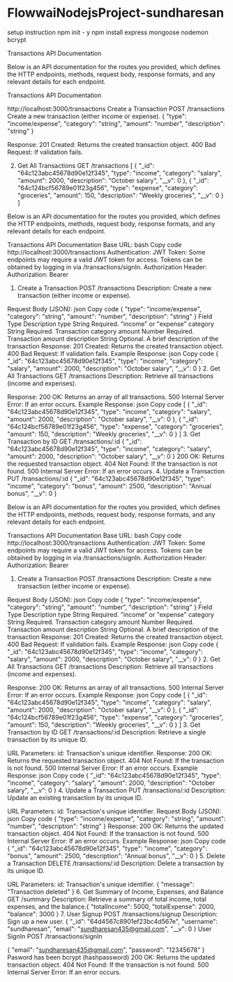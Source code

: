 # FlowwaiNodejsProject-sundharesan 
setup instruction 
npm init - y 
npm install express mongoose nodemon  bcrypt 

Transactions API Documentation


Below is an API documentation for the routes you provided, which defines the HTTP endpoints, methods, request body, response formats, and any relevant details for each endpoint.

Transactions API Documentation

http://localhost:3000/transactions
Create a Transaction
POST /transactions
Create a new transaction (either income or expense).
{
  "type": "income/expense",
  "category": "string",
  "amount": "number",
  "description": "string"
}
  
Response:
201 Created: Returns the created transaction object.
400 Bad Request: If validation fails.

2. Get All Transactions
GET /transactions
[
  {
    "_id": "64c123abc45678d90e12f345",
    "type": "income",
    "category": "salary",
    "amount": 2000,
    "description": "October salary",
    "__v": 0
  },
  {
    "_id": "64c124bcf56789e01f23g456",
    "type": "expense",
    "category": "groceries",
    "amount": 150,
    "description": "Weekly groceries",
    "__v": 0
  }
]

Below is an API documentation for the routes you provided, which defines the HTTP endpoints, methods, request body, response formats, and any relevant details for each endpoint.

Transactions API Documentation
Base URL:
bash
Copy code
http://localhost:3000/transactions
Authentication:
JWT Token: Some endpoints may require a valid JWT token for access. Tokens can be obtained by logging in via /transactions/signIn.
Authorization Header: Authorization: Bearer <token>
1. Create a Transaction
POST /transactions
Description:
Create a new transaction (either income or expense).

Request Body (JSON):
json
Copy code
{
  "type": "income/expense",
  "category": "string",
  "amount": "number",
  "description": "string"
}
Field	Type	Description
type	String	Required. "income" or "expense"
category	String	Required. Transaction category
amount	Number	Required. Transaction amount
description	String	Optional. A brief description of the transaction
Response:
201 Created: Returns the created transaction object.
400 Bad Request: If validation fails.
Example Response:
json
Copy code
{
  "_id": "64c123abc45678d90e12f345",
  "type": "income",
  "category": "salary",
  "amount": 2000,
  "description": "October salary",
  "__v": 0
}
2. Get All Transactions
GET /transactions
Description:
Retrieve all transactions (income and expenses).

Response:
200 OK: Returns an array of all transactions.
500 Internal Server Error: If an error occurs.
Example Response:
json
Copy code
[
  {
    "_id": "64c123abc45678d90e12f345",
    "type": "income",
    "category": "salary",
    "amount": 2000,
    "description": "October salary",
    "__v": 0
  },
  {
    "_id": "64c124bcf56789e01f23g456",
    "type": "expense",
    "category": "groceries",
    "amount": 150,
    "description": "Weekly groceries",
    "__v": 0
  }
]
3. Get Transaction by ID
GET /transactions/:id
{
  "_id": "64c123abc45678d90e12f345",
  "type": "income",
  "category": "salary",
  "amount": 2000,
  "description": "October salary",
  "__v": 0
}
200 OK: Returns the requested transaction object.
404 Not Found: If the transaction is not found.
500 Internal Server Error: If an error occurs.
4. Update a Transaction
PUT /transactions/:id
{
  "_id": "64c123abc45678d90e12f345",
  "type": "income",
  "category": "bonus",
  "amount": 2500,
  "description": "Annual bonus",
  "__v": 0
}

Below is an API documentation for the routes you provided, which defines the HTTP endpoints, methods, request body, response formats, and any relevant details for each endpoint.

Transactions API Documentation
Base URL:
bash
Copy code
http://localhost:3000/transactions
Authentication:
JWT Token: Some endpoints may require a valid JWT token for access. Tokens can be obtained by logging in via /transactions/signIn.
Authorization Header: Authorization: Bearer <token>
1. Create a Transaction
POST /transactions
Description:
Create a new transaction (either income or expense).

Request Body (JSON):
json
Copy code
{
  "type": "income/expense",
  "category": "string",
  "amount": "number",
  "description": "string"
}
Field	Type	Description
type	String	Required. "income" or "expense"
category	String	Required. Transaction category
amount	Number	Required. Transaction amount
description	String	Optional. A brief description of the transaction
Response:
201 Created: Returns the created transaction object.
400 Bad Request: If validation fails.
Example Response:
json
Copy code
{
  "_id": "64c123abc45678d90e12f345",
  "type": "income",
  "category": "salary",
  "amount": 2000,
  "description": "October salary",
  "__v": 0
}
2. Get All Transactions
GET /transactions
Description:
Retrieve all transactions (income and expenses).

Response:
200 OK: Returns an array of all transactions.
500 Internal Server Error: If an error occurs.
Example Response:
json
Copy code
[
  {
    "_id": "64c123abc45678d90e12f345",
    "type": "income",
    "category": "salary",
    "amount": 2000,
    "description": "October salary",
    "__v": 0
  },
  {
    "_id": "64c124bcf56789e01f23g456",
    "type": "expense",
    "category": "groceries",
    "amount": 150,
    "description": "Weekly groceries",
    "__v": 0
  }
]
3. Get Transaction by ID
GET /transactions/:id
Description:
Retrieve a single transaction by its unique ID.

URL Parameters:
id: Transaction's unique identifier.
Response:
200 OK: Returns the requested transaction object.
404 Not Found: If the transaction is not found.
500 Internal Server Error: If an error occurs.
Example Response:
json
Copy code
{
  "_id": "64c123abc45678d90e12f345",
  "type": "income",
  "category": "salary",
  "amount": 2000,
  "description": "October salary",
  "__v": 0
}
4. Update a Transaction
PUT /transactions/:id
Description:
Update an existing transaction by its unique ID.

URL Parameters:
id: Transaction's unique identifier.
Request Body (JSON):
json
Copy code
{
  "type": "income/expense",
  "category": "string",
  "amount": "number",
  "description": "string"
}
Response:
200 OK: Returns the updated transaction object.
404 Not Found: If the transaction is not found.
500 Internal Server Error: If an error occurs.
Example Response:
json
Copy code
{
  "_id": "64c123abc45678d90e12f345",
  "type": "income",
  "category": "bonus",
  "amount": 2500,
  "description": "Annual bonus",
  "__v": 0
}
5. Delete a Transaction
DELETE /transactions/:id
Description:
Delete a transaction by its unique ID.

URL Parameters:
id: Transaction's unique identifier.
{
  "message": "Transaction deleted"
}
6. Get Summary of Income, Expenses, and Balance
GET /summary
Description:
Retrieve a summary of total income, total expenses, and the balance.{
  "totalIncome": 5000,
  "totalExpense": 2000,
  "balance": 3000
}
7. User Signup
POST /transactions/signup
Description:
Sign up a new user.
{
  "_id": "64d4567c8901ef23bc4d567e",
  "username": "sundharesan",
  "email": "sundharesan435@gmail.com",
  "__v": 0
}
 User SignIn
POST /transactions/signIn

{
  "email": "sundharesan435@gmail.com",
  "password": "12345678"
}
Pasword has been bcrypt (hashpassword) 
200 OK: Returns the updated transaction object.
404 Not Found: If the transaction is not found.
500 Internal Server Error: If an error occurs.



